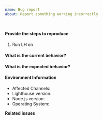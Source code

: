 ```yaml
---
name: Bug report
about: Report something working incorrectly

---
```


<!-- Before creating an issue please make sure you are using the latest version and have checked for duplicate issues. -->

<!-- Before creating an Accessibility issue please test that it is reproducible upstream with axe (https://www.deque.com/axe/) first and file the issue there if necessary. -->

#### Provide the steps to reproduce
1. Run LH on <affected url>
  
<!-- If your page is only local, or is liable to change, consider uploading a repor to https://surge.sh/ so that we can more easily debug the problem. -->

#### What is the current behavior?

#### What is the expected behavior?


#### Environment Information
* Affected Channels: <!-- CLI, Node, Extension, DevTools -->
* Lighthouse version:
* Node.js version:
* Operating System:

**Related issues**
